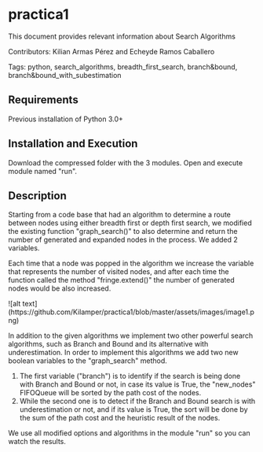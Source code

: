 # practica1
This document provides relevant information about Search Algorithms

<p>Contributors: Kilian Armas Pérez and Echeyde Ramos Caballero</p>
<p>Tags: python, search_algorithms, breadth_first_search, branch&bound,
branch&bound_with_subestimation</p>

## Requirements 
Previous installation of Python 3.0+

## Installation and Execution
Download the compressed folder with the 3 modules.
Open and execute module named "run".

## Description
<p>Starting from a code base that had an algorithm to determine a route
between nodes using either breadth first or depth first search, we modified the
existing function "graph_search()" to also determine and
return the number of generated and expanded nodes in the process. We added 2
variables.</p>
<p>Each time that a node was popped in the algorithm we increase 
the variable that represents the number of visited nodes, and after each time the 
function called the method "fringe.extend()" the number of generated nodes would
be also increased.</p>
![alt text](https://github.com/Kilamper/practica1/blob/master/assets/images/image1.png)
<p>In addition to the given algorithms we implement two other powerful search algorithms, 
such as Branch and Bound and its alternative with underestimation. In order to implement 
this algorithms we add two new boolean variables to the "graph_search" method.</p>
<ol>
  <li>The first variable ("branch") is to identify if the search is being done with Branch and 
Bound or not, in case its value is True, the "new_nodes" FIFOQueue will be sorted by the path 
cost of the nodes.</li>
  <li>While the second one is to detect if the Branch and Bound search is with 
underestimation or not, and if its value is True, the sort will be done by the sum of the path 
cost and the heuristic result of the nodes.</li>
</ol>
<p>We use all modified options and algorithms in the module "run" so you can watch
the results.</p>

